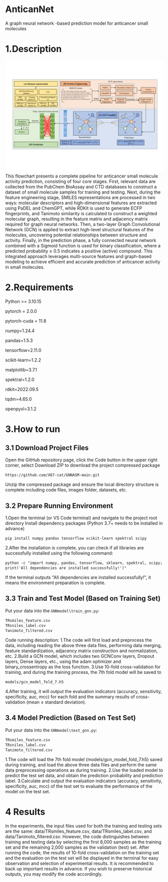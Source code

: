 # AnticanNet
A graph neural network -based prediction model for anticancer small molecules 
# 1.Description
![flowchart](images/page_1.png)
This flowchart presents a complete pipeline for anticancer small molecule activity prediction, consisting of four core stages. First, relevant data are collected from the PubChem BioAssay and CTD databases to construct a dataset of small molecule samples for training and testing. Next, during the feature engineering stage, SMILES representations are processed in two ways: molecular descriptors and high-dimensional features are extracted using PaDEL and ChemGPT, while RDKit is used to generate ECFP fingerprints, and Tanimoto similarity is calculated to construct a weighted molecular graph, resulting in the feature matrix and adjacency matrix required for graph neural networks. Then, a two-layer Graph Convolutional Network (GCN) is applied to extract high-level structural features of the molecules, uncovering potential relationships between structure and activity. Finally, in the prediction phase, a fully connected neural network combined with a Sigmoid function is used for binary classification, where a predicted probability ≥ 0.5 indicates a positive (active) compound. This integrated approach leverages multi-source features and graph-based modeling to achieve efficient and accurate prediction of anticancer activity in small molecules.
# 2.Requirements
Python >= 3.10.15

pytorch = 2.0.0

pytorch-cuda = 11.8

numpy=1.24.4

pandas=1.5.3

tensorflow=2.11.0

scikit-learn=1.2.2

matplotlib=3.7.1

spektral=1.2.0

rdkit=2022.09.5

tqdm=4.65.0

openpyxl=3.1.2
# 3.How to run
## 3.1 Download Project Files
Open the GitHub repository page, click the Code button in the upper right corner, select Download ZIP to download the project compressed package
```
https://github.com/X67-cat/GNNASM-main.git
```
Unzip the compressed package and ensure the local directory structure is complete including code files, images folder, datasets, etc.
## 3.2 Prepare Running Environment
1.Open the terminal (or VS Code terminal) and navigate to the project root directory
Install dependency packages (Python 3.7+ needs to be installed in advance)
```
pip install numpy pandas tensorflow scikit-learn spektral scipy
```
2.After the installation is complete, you can check if all libraries are successfully installed using the following command:
```
python -c "import numpy, pandas, tensorflow, sklearn, spektral, scipy; print('All dependencies are installed successfully!')"
```
If the terminal outputs "All dependencies are installed successfully!", it means the environment preparation is complete.
## 3.3 Train and Test Model (Based on Training Set)
Put your data into the ```GNNmodel\train_gnn.py```:
```
TRsmiles_feature.csv
TRsniles_label.csv
Tanimoto_filtered.csv
```
Code running description:
1.The code will first load and preprocess the data, including reading the above three data files, performing data merging, feature standardization, adjacency matrix construction and normalization, etc.
2.Build a GCN model, which includes two GCNConv layers, Dropout layers, Dense layers, etc., using the adam optimizer and binary_crossentropy as the loss function.
3.Use 10-fold cross-validation for training, and during the training process, the 7th fold model will be saved to 
```
models/gcn_model_fold_7.h5
```
4.After training, it will output the evaluation indicators (accuracy, sensitivity, specificity, auc, mcc) for each fold and the summary results of cross-validation (mean ± standard deviation).
## 3.4 Model Prediction (Based on Test Set) 
Put your data into the ```GNNmodel\test_gnn.py```:
```
TRsmiles_feature.csv
TRsniles_label.csv
Tanimoto_filtered.csv
```
1.The code will load the 7th fold model (models/gcn_model_fold_7.h5) saved during training, and load the above three data files and perform the same data preprocessing operations as during training.
2.Use the loaded model to predict the test set data, and obtain the prediction probability and prediction label.
3.Calculate and output the evaluation indicators (accuracy, sensitivity, specificity, auc, mcc) of the test set to evaluate the performance of the model on the test set.
# 4 Results 
In the experiments, the input files used for both the training and testing sets are the same: data/TRsmiles_feature.csv, data/TRsmiles_label.csv, and data/Tanimoto_filtered.csv. However, the code distinguishes between training and testing data by selecting the first 8,000 samples as the training set and the remaining 2,000 samples as the validation (test) set. After running the code, the results of 10-fold cross-validation on the training set and the evaluation on the test set will be displayed in the terminal for easy observation and selection of experimental results. It is recommended to back up important results in advance. If you wish to preserve historical outputs, you may modify the code accordingly.
